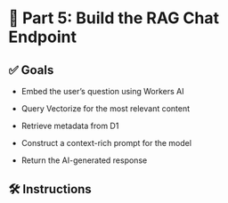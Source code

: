 # 🧠 Part 5: Build the RAG Chat Endpoint

## ✅ Goals
- Embed the user’s question using Workers AI

- Query Vectorize for the most relevant content

- Retrieve metadata from D1

- Construct a context-rich prompt for the model

- Return the AI-generated response

## 🛠️ Instructions
